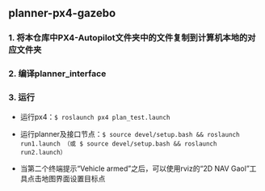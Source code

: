 ## planner-px4-gazebo
### 1. 将本仓库中PX4-Autopilot文件夹中的文件复制到计算机本地的对应文件夹
### 2. 编译planner_interface
### 3. 运行

- 运行px4：`$ roslaunch px4 plan_test.launch`

- 运行planner及接口节点：`$ source devel/setup.bash && roslaunch run1.launch （或 $ source devel/setup.bash && roslaunch run2.launch）` 

- 当第二个终端提示“Vehicle armed”之后，可以使用rviz的“2D NAV Gaol”工具点击地图界面设置目标点

